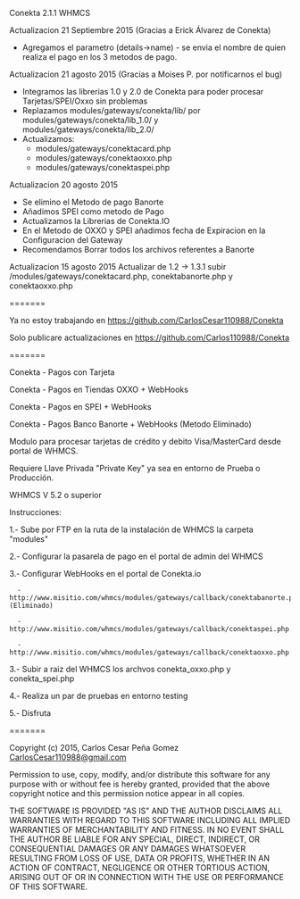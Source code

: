Conekta 2.1.1 WHMCS

Actualizacion 21 Septiembre 2015 (Gracias a Erick Álvarez de Conekta)

* Agregamos el parametro (details->name) - se envia el nombre de quien realiza el pago en los 3 metodos de pago. 

Actualizacion 21 agosto 2015 (Gracias a Moises P. por notificarnos el bug)

* Integramos las librerias 1.0 y 2.0 de Conekta para poder procesar Tarjetas/SPEI/Oxxo sin problemas
* Replazamos modules/gateways/conekta/lib/ por modules/gateways/conekta/lib_1.0/ y modules/gateways/conekta/lib_2.0/
* Actualizamos:
	- modules/gateways/conektacard.php
	- modules/gateways/conektaoxxo.php
	- modules/gateways/conektaspei.php

Actualizacion 20 agosto 2015

* Se elimino el Metodo de pago Banorte
* Añadimos SPEI como metodo de Pago
* Actualizamos la Librerias de Conekta.IO
* En el Metodo de OXXO y SPEI añadimos fecha de Expiracion en la Configuracion del Gateway
* Recomendamos Borrar todos los archivos referentes a Banorte

Actualizacion 15 agosto 2015
Actualizar de 1.2 -> 1.3.1 subir  /modules/gateways/conektacard.php, conektabanorte.php y conektaoxxo.php

=======

Ya no estoy trabajando en https://github.com/CarlosCesar110988/Conekta

Solo publicare actualizaciones en https://github.com/Carlos110988/Conekta

=======

Conekta - Pagos con Tarjeta

Conekta - Pagos en Tiendas OXXO + WebHooks

Conekta - Pagos en SPEI + WebHooks

Conekta - Pagos Banco Banorte + WebHooks (Metodo Eliminado)



Modulo para procesar tarjetas de crédito y debito Visa/MasterCard desde portal de WHMCS.

Requiere Llave Privada "Private Key" ya sea en entorno de Prueba o Producción.

WHMCS V 5.2 o superior

Instrucciones:

1.- Sube por FTP en la ruta de la instalación de WHMCS la carpeta "modules"

2.- Configurar la pasarela de pago en el portal de admin del WHMCS

3.- Configurar WebHooks en el portal de Conekta.io
    
      - http://www.misitio.com/whmcs/modules/gateways/callback/conektabanorte.php (Eliminado)
      
      - http://www.misitio.com/whmcs/modules/gateways/callback/conektaspei.php
      
      - http://www.misitio.com/whmcs/modules/gateways/callback/conektaoxxo.php

3.- Subir a raiz del WHMCS los archvos conekta_oxxo.php y conekta_spei.php

4.- Realiza un par de pruebas en entorno testing

5.- Disfruta


=======

Copyright (c) 2015, Carlos Cesar Peña Gomez <CarlosCesar110988@gmail.com>

Permission to use, copy, modify, and/or distribute this software for any purpose with or without fee is hereby granted, provided that the above copyright notice and this permission notice appear in all copies.

THE SOFTWARE IS PROVIDED "AS IS" AND THE AUTHOR DISCLAIMS ALL WARRANTIES WITH REGARD TO THIS SOFTWARE INCLUDING ALL IMPLIED WARRANTIES OF MERCHANTABILITY AND FITNESS. IN NO EVENT SHALL THE AUTHOR BE LIABLE FOR ANY SPECIAL, DIRECT, INDIRECT, OR CONSEQUENTIAL DAMAGES OR ANY DAMAGES WHATSOEVER RESULTING FROM LOSS OF USE, DATA OR PROFITS, WHETHER IN AN ACTION OF CONTRACT, NEGLIGENCE OR OTHER TORTIOUS ACTION, ARISING OUT OF OR IN CONNECTION WITH THE USE OR PERFORMANCE OF THIS SOFTWARE.
